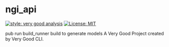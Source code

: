# ngi_api

[![style: very good analysis][very_good_analysis_badge]][very_good_analysis_link]
[![License: MIT][license_badge]][license_link]


pub run build_runner build to generate models
A Very Good Project created by Very Good CLI.

[license_badge]: https://img.shields.io/badge/license-MIT-blue.svg
[license_link]: https://opensource.org/licenses/MIT
[very_good_analysis_badge]: https://img.shields.io/badge/style-very_good_analysis-B22C89.svg
[very_good_analysis_link]: https://pub.dev/packages/very_good_analysis
